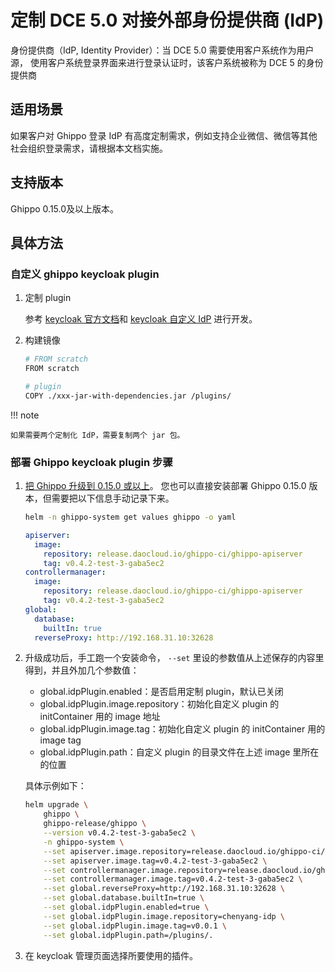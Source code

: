 # 定制 DCE 5.0 对接外部身份提供商 (IdP)

身份提供商（IdP, Identity Provider）：当 DCE 5.0 需要使用客户系统作为用户源，
使用客户系统登录界面来进行登录认证时，该客户系统被称为 DCE 5 的身份提供商

## 适用场景

如果客户对 Ghippo 登录 IdP 有高度定制需求，例如支持企业微信、微信等其他社会组织登录需求，请根据本文档实施。

## 支持版本

Ghippo 0.15.0及以上版本。

## 具体方法

### 自定义 ghippo keycloak plugin

1. 定制 plugin

    参考 [keycloak 官方文档](https://www.keycloak.org/guides#getting-started)和
    [keycloak 自定义 IdP](./keycloak-idp.md) 进行开发。

2. 构建镜像

    ```sh
    # FROM scratch
    FROM scratch
    
    # plugin
    COPY ./xxx-jar-with-dependencies.jar /plugins/
    ```

!!! note

    如果需要两个定制化 IdP，需要复制两个 jar 包。

### 部署 Ghippo keycloak plugin 步骤

1. [把 Ghippo 升级到 0.15.0 或以上](../../install/offline-install.md)。
   您也可以直接安装部署 Ghippo 0.15.0 版本，但需要把以下信息手动记录下来。

    ```sh
    helm -n ghippo-system get values ghippo -o yaml
    ```

    ```yaml
    apiserver:
      image:
        repository: release.daocloud.io/ghippo-ci/ghippo-apiserver
        tag: v0.4.2-test-3-gaba5ec2
    controllermanager:
      image:
        repository: release.daocloud.io/ghippo-ci/ghippo-apiserver
        tag: v0.4.2-test-3-gaba5ec2
    global:
      database:
        builtIn: true
      reverseProxy: http://192.168.31.10:32628
    ```

1. 升级成功后，手工跑一个安装命令， `--set` 里设的参数值从上述保存的内容里得到，并且外加几个参数值：

    - global.idpPlugin.enabled：是否启用定制 plugin，默认已关闭
    - global.idpPlugin.image.repository：初始化自定义 plugin 的 initContainer 用的 image 地址
    - global.idpPlugin.image.tag：初始化自定义 plugin 的 initContainer 用的 image tag
    - global.idpPlugin.path：自定义 plugin 的目录文件在上述 image 里所在的位置

    具体示例如下：

    ```sh
    helm upgrade \
        ghippo \
        ghippo-release/ghippo \
        --version v0.4.2-test-3-gaba5ec2 \
        -n ghippo-system \
        --set apiserver.image.repository=release.daocloud.io/ghippo-ci/ghippo-apiserver \
        --set apiserver.image.tag=v0.4.2-test-3-gaba5ec2 \
        --set controllermanager.image.repository=release.daocloud.io/ghippo-ci/ghippo-apiserver \
        --set controllermanager.image.tag=v0.4.2-test-3-gaba5ec2 \
        --set global.reverseProxy=http://192.168.31.10:32628 \
        --set global.database.builtIn=true \
        --set global.idpPlugin.enabled=true \
        --set global.idpPlugin.image.repository=chenyang-idp \
        --set global.idpPlugin.image.tag=v0.0.1 \
        --set global.idpPlugin.path=/plugins/.
    ```

1. 在 keycloak 管理页面选择所要使用的插件。
